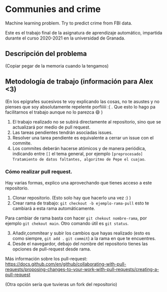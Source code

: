 # Communies and crime   
Machine learning problem. Try to predict crime from FBI data. 


Este es el trabajo final de la asignatura de aprendizaje automático, impartida 
durante el curso 2020-2021 en la universidad de Granada.  


## Descripción del problema  

(Copiar pegar de la memoria cuando la tengamos)  

## Metodología de trabajo (información para Alex <3)  

(En los epígrafes sucesivos te voy explicando las cosas, no te asustes y no pienses que 
soy absolutamente repelente porfiiiii :( . Que  esto lo hago pa facilitarnos el trabajo aunque no lo parezca :smile:   )

1. El trabajo realizado no se subirá directamente al repositorio, sino que se actualizará por medio de pull request.  
2. Las tareas pendientes tendrán asociadas issues.  
3. Resolver una tarea pendiente es equivalente a cerrar un issue con el commite.  
4. Los commites deberán hacerse atómicos  y de manera periódica, indicando entre `[]` el tema general, por ejemplo 
`[preprocesado] Tratamiento de datos faltantes, algoritmo de Pepe el cuajao`. 


### Cómo realizar pull request.  

Hay varias formas, explico una aprovechando que tienes acceso a este repositorio.  

1. Clonar repositorio. (Esto solo hay que hacerlo una vez :)  )
2. Crear rama de trabajo: `git checkout -b ejemplo-rama-pull` esto te cambiará a esta rama automáticamente. 

Para cambiar de rama basta con hacer `git chekout nombre-rama`, por ejemplo `git chekout main`. 
Otro comando útil es `git status`.

3. Añadir,commitear y subir los cambios que hayas realizado (esto es como siempre, `git add .` `git commit`) a la rama en que te encuentres.  
4. Desde el navegardor, debajo del nombre del repositorio tienes las opciones de pull-request desde rama.  

Más información sobre los pull-request:
https://docs.github.com/en/github/collaborating-with-pull-requests/proposing-changes-to-your-work-with-pull-requests/creating-a-pull-request

(Otra opción sería que tuvieras un fork del repositorio)  






